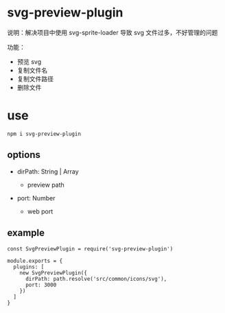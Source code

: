 # svg-preview-plugin

说明：解决项目中使用 svg-sprite-loader 导致 svg 文件过多，不好管理的问题

功能：
- 预览 svg
- 复制文件名
- 复制文件路径
- 删除文件

# use

```
npm i svg-preview-plugin
```

## options

- dirPath: String | Array
  - preview path

- port: Number
  - web port

## example
```
const SvgPreviewPlugin = require('svg-preview-plugin')

module.exports = {
  plugins: [
    new SvgPreviewPlugin({
      dirPath: path.resolve('src/common/icons/svg'),
      port: 3000
    })
  ]
}
```